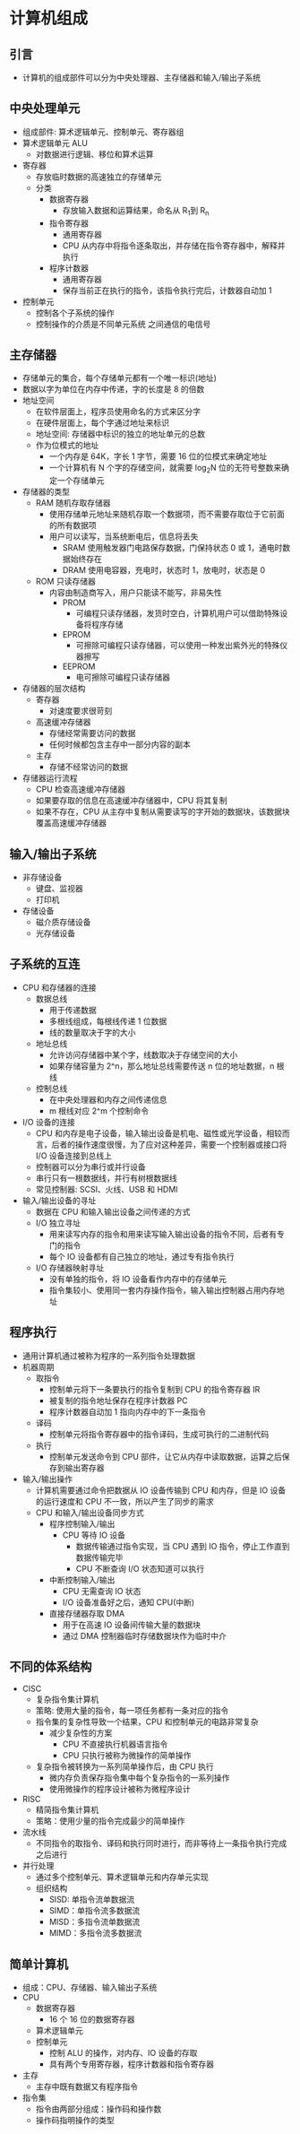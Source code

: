 # 计算机组成

## 引言

- 计算机的组成部件可以分为中央处理器、主存储器和输入/输出子系统

## 中央处理单元

- 组成部件: 算术逻辑单元、控制单元、寄存器组
- 算术逻辑单元 ALU
  - 对数据进行逻辑、移位和算术运算
- 寄存器
  - 存放临时数据的高速独立的存储单元
  - 分类
    - 数据寄存器
      - 存放输入数据和运算结果，命名从 R<sub>1</sub>到 R<sub>n</sub>
    - 指令寄存器
      - 通用寄存器
      - CPU 从内存中将指令逐条取出，并存储在指令寄存器中，解释并执行
    - 程序计数器
      - 通用寄存器
      - 保存当前正在执行的指令，该指令执行完后，计数器自动加 1
- 控制单元
  - 控制各个子系统的操作
  - 控制操作的介质是不同单元系统 之间通信的电信号

## 主存储器

- 存储单元的集合，每个存储单元都有一个唯一标识(地址)
- 数据以字为单位在内存中传递，字的长度是 8 的倍数
- 地址空间
  - 在软件层面上，程序员使用命名的方式来区分字
  - 在硬件层面上，每个字通过地址来标识
  - 地址空间: 存储器中标识的独立的地址单元的总数
  - 作为位模式的地址
    - 一个内存是 64K，字长 1 字节，需要 16 位的位模式来确定地址
    - 一个计算机有 N 个字的存储空间，就需要 log<sub>2</sub>N 位的无符号整数来确定一个存储单元
- 存储器的类型
  - RAM 随机存取存储器
    - 使用存储单元地址来随机存取一个数据项，而不需要存取位于它前面的所有数据项
    - 用户可以读写，当系统断电后，信息将丢失
      - SRAM 使用触发器门电路保存数据，门保持状态 0 或 1，通电时数据始终存在
      - DRAM 使用电容器，充电时，状态时 1，放电时，状态是 0
  - ROM 只读存储器
    - 内容由制造商写入，用户只能读不能写，非易失性
      - PROM
        - 可编程只读存储器，发货时空白，计算机用户可以借助特殊设备将程序存储
      - EPROM
        - 可擦除可编程只读存储器，可以使用一种发出紫外光的特殊仪器擦写
      - EEPROM
        - 电可擦除可编程只读存储器
- 存储器的层次结构
  - 寄存器
    - 对速度要求很苛刻
  - 高速缓冲存储器
    - 存储经常需要访问的数据
    - 任何时候都包含主存中一部分内容的副本
  - 主存
    - 存储不经常访问的数据
- 存储器运行流程
  - CPU 检查高速缓冲存储器
  - 如果要存取的信息在高速缓冲存储器中，CPU 将其复制
  - 如果不存在，CPU 从主存中复制从需要读写的字开始的数据块，该数据块覆盖高速缓冲存储器

## 输入/输出子系统

- 非存储设备
  - 键盘、监视器
  - 打印机
- 存储设备
  - 磁介质存储设备
  - 光存储设备

## 子系统的互连

- CPU 和存储器的连接
  - 数据总线
    - 用于传递数据
    - 多根线组成，每根线传递 1 位数据
    - 线的数量取决于字的大小
  - 地址总线
    - 允许访问存储器中某个字，线数取决于存储空间的大小
    - 如果存储容量为 2^n，那么地址总线需要传送 n 位的地址数据，n 根线
  - 控制总线
    - 在中央处理器和内存之间传递信息
    - m 根线对应 2^m 个控制命令
- I/O 设备的连接
  - CPU 和内存是电子设备，输入输出设备是机电、磁性或光学设备，相较而言，后者的操作速度很慢，为了应对这种差异，需要一个控制器或接口将 I/O 设备连接到总线上
  - 控制器可以分为串行或并行设备
  - 串行只有一根数据线，并行有树根数据线
  - 常见控制器: SCSI、火线、USB 和 HDMI
- 输入/输出设备的寻址
  - 数据在 CPU 和输入输出设备之间传递的方式
  - I/O 独立寻址
    - 用来读写内存的指令和用来读写输入输出设备的指令不同，后者有专门的指令
    - 每个 IO 设备都有自己独立的地址，通过专有指令执行
  - I/O 存储器映射寻址
    - 没有单独的指令，将 IO 设备看作内存中的存储单元
    - 指令集较小、使用同一套内存操作指令，输入输出控制器占用内存地址

## 程序执行

- 通用计算机通过被称为程序的一系列指令处理数据
- 机器周期
  - 取指令
    - 控制单元将下一条要执行的指令复制到 CPU 的指令寄存器 IR
    - 被复制的指令地址保存在程序计数器 PC
    - 程序计数器自动加 1 指向内存中的下一条指令
  - 译码
    - 控制单元将指令寄存器中的指令译码，生成可执行的二进制代码
  - 执行
    - 控制单元发送命令到 CPU 部件，让它从内存中读取数据，运算之后保存到输出寄存器
- 输入/输出操作
  - 计算机需要通过命令把数据从 IO 设备传输到 CPU 和内存，但是 IO 设备的运行速度和 CPU 不一致，所以产生了同步的需求
  - CPU 和输入/输出设备同步方式
    - 程序控制输入/输出
      - CPU 等待 IO 设备
        - 数据传输通过指令实现，当 CPU 遇到 IO 指令，停止工作直到数据传输完毕
        - CPU 不断查询 I/O 状态知道可以执行
    - 中断控制输入/输出
      - CPU 无需查询 IO 状态
      - I/O 设备准备好之后，通知 CPU(中断)
    - 直接存储器存取 DMA
      - 用于在高速 IO 设备间传输大量的数据块
      - 通过 DMA 控制器临时存储数据块作为临时中介

## 不同的体系结构

- CISC
  - 复杂指令集计算机
  - 策略: 使用大量的指令，每一项任务都有一条对应的指令
  - 指令集的复杂性导致一个结果，CPU 和控制单元的电路非常复杂
    - 减少复杂性的方案
      - CPU 不直接执行机器语言指令
      - CPU 只执行被称为微操作的简单操作
  - 复杂指令被转换为一系列简单操作后，由 CPU 执行
    - 微内存负责保存指令集中每个复杂指令的一系列操作
    - 使用微操作的程序设计被称为微程序设计
- RISC
  - 精简指令集计算机
  - 策略：使用少量的指令完成最少的简单操作
- 流水线
  - 不同指令的取指令、译码和执行同时进行，而非等待上一条指令执行完成之后进行
- 并行处理
  - 通过多个控制单元、算术逻辑单元和内存单元实现
  - 组织结构
    - SISD: 单指令流单数据流
    - SIMD：单指令流多数据流
    - MISD：多指令流单数据流
    - MIMD：多指令流多数据流

## 简单计算机

- 组成：CPU、存储器、输入输出子系统
- CPU
  - 数据寄存器
    - 16 个 16 位的数据寄存器
  - 算术逻辑单元
  - 控制单元
    - 控制 ALU 的操作，对内存、IO 设备的存取
    - 具有两个专用寄存器，程序计数器和指令寄存器
- 主存
  - 主存中既有数据又有程序指令
- 指令集
  - 指令由两部分组成：操作码和操作数
  - 操作码指明操作的类型
